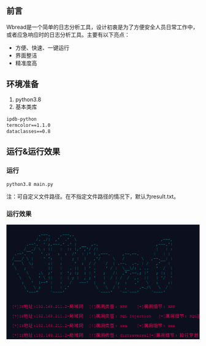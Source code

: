 ## 前言

Wbread是一个简单的日志分析工具，设计初衷是为了方便安全人员日常工作中，或者应急响应时的日志分析工具。主要有以下亮点：

* 方便、快速、一键运行
* 界面整洁
* 精准度高
## 环境准备

1. python3.8
2. 基本类库
```plain
ipdb-python
termcolor==1.1.0
dataclasses==0.8
```
## 运行&运行效果

### 
### 运行

```plain
python3.8 main.py
```
注：可自定义文件路径。在不指定文件路径的情况下，默认为result.txt。

### 运行效果

![](https://raw.githubusercontent.com/oxff644/WBread/master/20210122180938.png)
